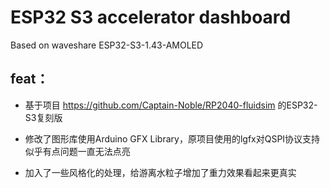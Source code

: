 # ESP32 S3 accelerator dashboard
 Based on waveshare ESP32-S3-1.43-AMOLED

 ## feat：

- 基于项目 https://github.com/Captain-Noble/RP2040-fluidsim 的ESP32-S3复刻版

- 修改了图形库使用Arduino GFX Library，原项目使用的lgfx对QSPI协议支持似乎有点问题一直无法点亮

- 加入了一些风格化的处理，给游离水粒子增加了重力效果看起来更真实
